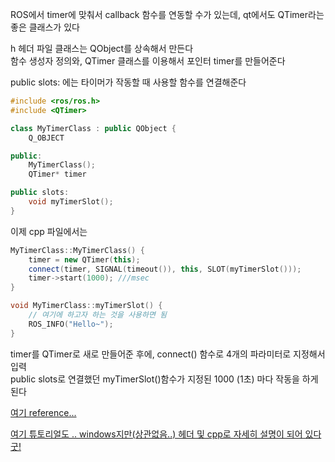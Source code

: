 ROS에서 timer에 맞춰서 callback 함수를 연동할 수가 있는데, qt에서도 QTimer라는 좋은 클래스가 있다   

h 헤더 파일 클래스는 QObject를 상속해서 만든다   
함수 생성자 정의와, QTimer 클래스를 이용해서  포인터 timer를 만들어준다  

public slots: 에는 타이머가 작동할 때 사용할 함수를 연결해준다  

```cpp
#include <ros/ros.h>
#include <QTimer>

class MyTimerClass : public QObject {
	Q_OBJECT

public:
	MyTimerClass();
	QTimer* timer

public slots:
	void myTimerSlot();
}
```


이제 cpp 파일에서는 

```cpp
MyTimerClass::MyTimerClass() {
	timer = new QTimer(this);
	connect(timer, SIGNAL(timeout()), this, SLOT(myTimerSlot()));
	timer->start(1000); ///msec
}

void MyTimerClass::myTimerSlot() {
	// 여기에 하고자 하는 것을 사용하면 됨
	ROS_INFO("Hello~");
}
```


timer를 QTimer로 새로 만들어준 후에,  connect() 함수로 4개의 파라미터로 지정해서 입력   
public slots로 연결했던 myTimerSlot()함수가 지정된 1000 (1초) 마다 작동을 하게 된다 

[여기 reference...](https://stuff.mit.edu/afs/athena/software/texmaker_v5.0.2/qt57/doc/qtcore/qtimer.html)

[여기 튜토리얼도 .. windows지만(상관없음..) 헤더 및 cpp로 자세히 설명이 되어 있다 굿!](https://www.bogotobogo.com/Qt/Qt5_QTimer.php)








